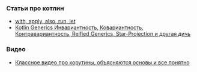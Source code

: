### Статьи про котлин

- <a href="http://developer.alexanderklimov.ru/android/kotlin/with-apply-also.php">with, apply, also, run, let</a>
- <a href="https://i-osipov.ru/post/kotlin-generics/">Kotlin Generics Инвариантность, Ковариантность, Контравариантность, Reified Generics, Star-Projection и другая дичь</a>
                                                      
### Видео
- <a href="https://www.youtube.com/watch?v=b4mBmi1QNF0">Классное видео про корутины, объясняются основы и все понятно</a>